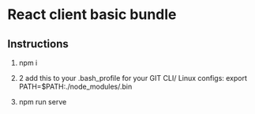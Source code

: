 # React client basic bundle

## Instructions


1. npm i 

2. 2 add this to your .bash_profile for your GIT CLI/ Linux configs: export PATH=$PATH:./node_modules/.bin

3. npm run serve